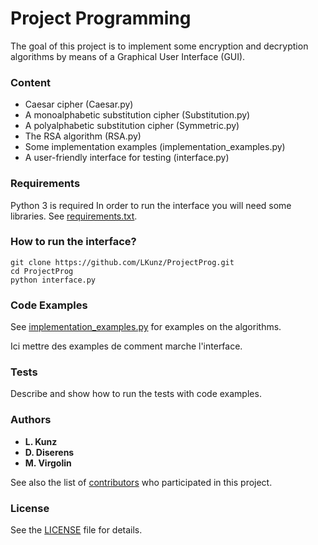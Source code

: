 # Project Programming

The goal of this project is to implement some encryption and decryption algorithms by means of a Graphical User Interface (GUI).

### Content
* Caesar cipher (Caesar.py)
* A monoalphabetic substitution cipher (Substitution.py)
* A polyalphabetic substitution cipher (Symmetric.py)
* The RSA algorithm (RSA.py)
* Some implementation examples (implementation_examples.py)
* A user-friendly interface for testing (interface.py)

### Requirements
Python 3 is required
In order to run the interface you will need some libraries. See [requirements.txt](requirements.txt).

### How to run the interface?
```
git clone https://github.com/LKunz/ProjectProg.git
cd ProjectProg
python interface.py
```

### Code Examples
See [implementation_examples.py](implementation_examples.py) for examples on the algorithms.

Ici mettre des examples de comment marche l'interface.

### Tests
Describe and show how to run the tests with code examples.

### Authors

* **L. Kunz**
* **D. Diserens**
* **M. Virgolin**

See also the list of [contributors](https://github.com/LKunz/ProjectProg/contributors) who participated in this project.

### License

See the [LICENSE](LICENSE) file for details.
